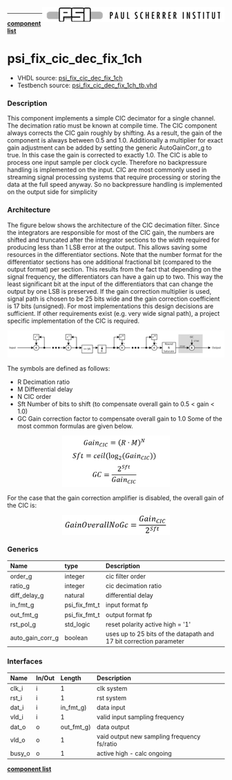 <img align="right" src="../doc/psi_logo.png">

***

[**component list**](index.md)

# psi_fix_cic_dec_fix_1ch
 - VHDL source: [psi_fix_cic_dec_fix_1ch](../hdl/psi_fix_cic_dec_fix_1ch.vhd)
 - Testbench source: [psi_fix_cic_dec_fix_1ch_tb.vhd](../testbench/psi_fix_cic_dec_fix_1ch_tb/psi_fix_cic_dec_fix_1ch_tb.vhd)

 ### Description

 This component implements a simple CIC decimator for a single channel. The decimation ratio must be known at compile time.
 The CIC component always corrects the CIC gain roughly by shifting. As a result, the gain of the component is always between 0.5 and 1.0. Additionally a multiplier for exact gain adjustment can be added by setting the generic AutoGainCorr_g to true. In this case the gain is corrected to exactly 1.0.
 The CIC is able to process one input sample per clock cycle. Therefore no backpressure handling is implemented on the input.
 CIC are most commonly used in streaming signal processing systems that require processing or storing the data at the full speed anyway. So no backpressure handling is implemented on the output side for simplicity

 ### Architecture

 The figure below shows the architecture of the CIC decimation filter.
 Since the integrators are responsible for most of the CIC gain, the numbers are shifted and truncated after the integrator sections to the width required for producing less than 1 LSB error at the output. This allows saving some resources in the differentiator sections.
 Note that the number format for the differentiator sections has one additional fractional bit (compared to the output format) per section. This results from the fact that depending on the signal frequency, the differentiators can have a gain up to two. This way the least significant bit at the input of the differentiators that can change the output by one LSB is preserved.
 If the gain correction multiplier is used, signal path is chosen to be 25 bits wide and the gain correction coefficient is 17 bits (unsigned). For most implementations this design decisions are sufficient. If other requirements exist (e.g. very wide signal path), a project specific implementation of the CIC is required.

 <p align="center">
 <img src="psi_fix_cic_dec_cfg_1ch_a.png">
 </p>

 The symbols are defined as follows:
 - R	Decimation ratio
 - M	Differential delay
 - N	CIC order
 - Sft	Number of bits to shift (to compensate overall gain to 0.5 < gain < 1.0)
 - GC	Gain correction factor to compensate overall gain to 1.0
 Some of the most common formulas are given below.

 <p align="center">
 <img src="psi_fix_cic_dec_cfg_1ch_b.png" width="250" />
 </p>
 For the case that the gain correction amplifier is disabled, the overall gain of the CIC is:
 <p align="center">
 <img align="center" src="psi_fix_cic_dec_cfg_1ch_c.png" width="250">
 </p>

### Generics
| Name             | type          | Description                                                        |
|:-----------------|:--------------|:-------------------------------------------------------------------|
| order_g          | integer       | cic filter order                                                   |
| ratio_g          | integer       | cic decimation ratio                                               |
| diff_delay_g     | natural       | differential delay                                                 |
| in_fmt_g         | psi_fix_fmt_t | input format fp                                                    |
| out_fmt_g        | psi_fix_fmt_t | output format fp                                                   |
| rst_pol_g        | std_logic     | reset polarity active high = '1'                                   |
| auto_gain_corr_g | boolean       | uses up to 25 bits of the datapath and 17 bit correction parameter |

### Interfaces
| Name   | In/Out   | Length     | Description                                 |
|:-------|:---------|:-----------|:--------------------------------------------|
| clk_i  | i        | 1          | clk system                                  |
| rst_i  | i        | 1          | rst system                                  |
| dat_i  | i        | in_fmt_g)  | data input                                  |
| vld_i  | i        | 1          | valid input sampling frequency              |
| dat_o  | o        | out_fmt_g) | data output                                 |
| vld_o  | o        | 1          | vaid output new sampling frequency fs/ratio |
| busy_o | o        | 1          | active high - calc ongoing                  |

[**component list**](index.md)
